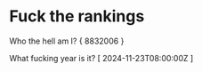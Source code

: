 # Fuck the rankings

Who the hell am I?
{ 8832006 }

What fucking year is it?
[ 2024-11-23T08:00:00Z ]
